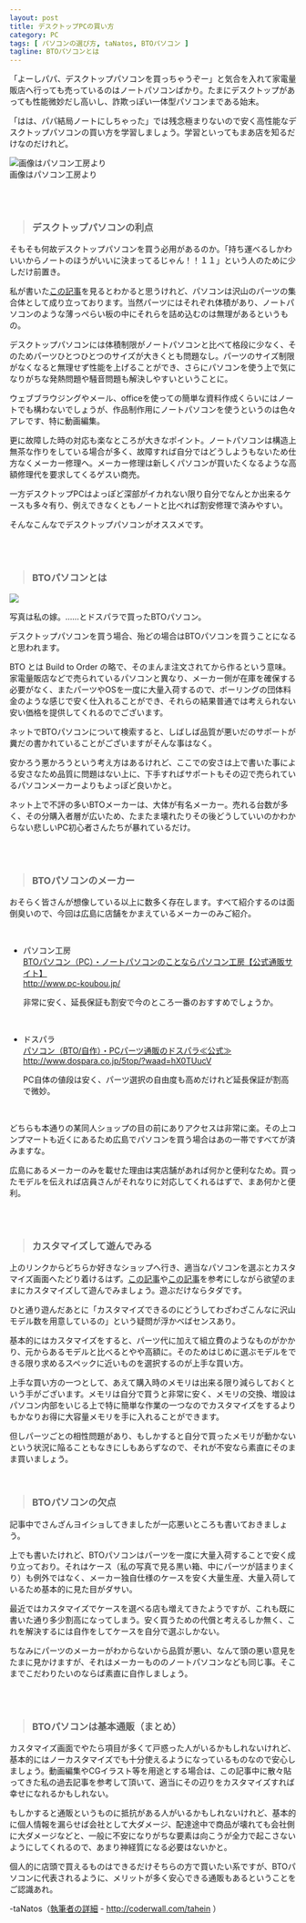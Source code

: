 ```yaml
---
layout: post
title: デスクトップPCの買い方
category: PC
tags: [ パソコンの選び方, taNatos, BTOパソコン ]
tagline: BTOパソコンとは
---
```


「よーしパパ、デスクトップパソコンを買っちゃうぞー」と気合を入れて家電量販店へ行っても売っているのはノートパソコンばかり。たまにデスクトップがあっても性能微妙だし高いし、詐欺っぽい一体型パソコンまである始末。

「はは、パパ結局ノートにしちゃった」では残念極まりないので安く高性能なデスクトップパソコンの買い方を学習しましょう。学習といってもまあ店を知るだけなのだけれど。

![画像はパソコン工房より](http://cloud.github.com/downloads/moto-net/moto-net.github.com/BTO_01_b.JPG)  
画像はパソコン工房より

<br>

<br>

> ### デスクトップパソコンの利点 ###

そもそも何故デスクトップパソコンを買う必用があるのか。「持ち運べるしかわいいからノートのほうがいいに決まってるじゃん！！１１」という人のために少しだけ前置き。

私が書いた[この記事][1]を見るとわかると思うけれど、パソコンは沢山のパーツの集合体として成り立っております。当然パーツにはそれぞれ体積があり、ノートパソコンのような薄っぺらい板の中にそれらを詰め込むのは無理があるというもの。

デスクトップパソコンには体積制限がノートパソコンと比べて格段に少なく、そのためパーツひとつひとつのサイズが大きくとも問題なし。パーツのサイズ制限がなくなると無理せず性能を上げることができ、さらにパソコンを使う上で気になりがちな発熱問題や騒音問題も解決しやすいということに。

ウェブブラウジングやメール、officeを使っての簡単な資料作成くらいにはノートでも構わないでしょうが、作品制作用にノートパソコンを使うというのは色々アレです、特に動画編集。

更に故障した時の対応も楽なところが大きなポイント。ノートパソコンは構造上無茶な作りをしている場合が多く、故障すれば自分ではどうしようもないため仕方なくメーカー修理へ。メーカー修理は新しくパソコンが買いたくなるような高額修理代を要求してくるゲスい商売。

一方デスクトップPCはよっぽど深部がイカれない限り自分でなんとか出来るケースも多々有り、例えできなくともノートと比べれば割安修理で済みやすい。

そんなこんなでデスクトップパソコンがオススメです。


<br>

<br>

> ### BTOパソコンとは ###

![](http://cloud.github.com/downloads/moto-net/moto-net.github.com/BTO_01_a.jpg)

写真は私の嫁。……とドスパラで買ったBTOパソコン。

デスクトップパソコンを買う場合、殆どの場合はBTOパソコンを買うことになると思われます。

BTO とは Build to Order の略で、そのまんま注文されてから作るという意味。家電量販店などで売られているパソコンと異なり、メーカー側が在庫を確保する必要がなく、またパーツやOSを一度に大量入荷するので、ボーリングの団体料金のような感じで安く仕入れることができ、それらの結果普通では考えられない安い価格を提供してくれるのでございます。

ネットでBTOパソコンについて検索すると、しばしば品質が悪いだのサポートが糞だの書かれていることがございますがそんな事はなく。

安かろう悪かろうという考え方はあるけれど、ここでの安さは上で書いた事による安さなため品質に問題はない上に、下手すればサポートもその辺で売られているパソコンメーカーよりもよっぽど良いかと。

ネット上で不評の多いBTOメーカーは、大体が有名メーカー。売れる台数が多く、その分購入者層が広いため、たまたま壊れたりその後どうしていいのかわからない悲しいPC初心者さんたちが暴れているだけ。


<br>

<br>

> ### BTOパソコンのメーカー ###

おそらく皆さんが想像している以上に数多く存在します。すべて紹介するのは面倒臭いので、今回は広島に店舗をかまえているメーカーのみご紹介。

<br>

 - パソコン工房  
   [BTOパソコン（PC）・ノートパソコンのことならパソコン工房【公式通販サイト】](http://www.pc-koubou.jp/)  
   <http://www.pc-koubou.jp/>  

   非常に安く、延長保証も割安で今のところ一番のおすすめでしょうか。  

<br>

 - ドスパラ  
   [パソコン（BTO/自作）・PCパーツ通販のドスパラ≪公式≫](http://www.dospara.co.jp/5top/?waad=hX0TUucV)  
   <http://www.dospara.co.jp/5top/?waad=hX0TUucV>  

   PC自体の値段は安く、パーツ選択の自由度も高めだけれど延長保証が割高で微妙。  

<br>

どちらも本通りの某同人ショップの目の前にありアクセスは非常に楽。その上コンプマートも近くにあるため広島でパソコンを買う場合はあの一帯ですべてが済みますな。

広島にあるメーカーのみを載せた理由は実店舗があれば何かと便利なため。買ったモデルを伝えれば店員さんがそれなりに対応してくれるはずで、まあ何かと便利。


<br>

<br>

> ### カスタマイズして遊んでみる ###

上のリンクからどちらか好きなショップへ行き、適当なパソコンを選ぶとカスタマイズ画面へたどり着けるはず。[この記事][1]や[この記事][2]を参考にしながら欲望のままにカスタマイズして遊んでみましょう。遊ぶだけならタダです。

ひと通り遊んだあとに「カスタマイズできるのにどうしてわざわざこんなに沢山モデル数を用意しているの」という疑問が浮かべばセンスあり。

基本的にはカスタマイズをすると、パーツ代に加えて組立費のようなものがかかり、元からあるモデルと比べるとやや高額に。そのためはじめに選ぶモデルをできる限り求めるスペックに近いものを選択するのが上手な買い方。

上手な買い方の一つとして、あえて購入時のメモリは出来る限り減らしておくという手がございます。メモリは自分で買うと非常に安く、メモリの交換、増設はパソコン内部をいじる上で特に簡単な作業の一つなのでカスタマイズをするよりもかなりお得に大容量メモリを手に入れることができます。

但しパーツごとの相性問題があり、もしかすると自分で買ったメモリが動かないという状況に陥ることもなきにしもあらずなので、それが不安なら素直にそのまま買いましょう。
<br>

<br>

> ### BTOパソコンの欠点 ###

記事中でさんざんヨイショしてきましたが一応悪いところも書いておきましょう。

上でも書いたけれど、BTOパソコンはパーツを一度に大量入荷することで安く成り立っており。それはケース（私の写真で見る黒い箱、中にパーツが詰まりまくり）も例外ではなく、メーカー独自仕様のケースを安く大量生産、大量入荷しているため基本的に見た目がダサい。

最近ではカスタマイズでケースを選べる店も増えてきたようですが、これも既に書いた通り多少割高になってしまう。安く買うための代償と考えるしか無く、これを解決するには自作をしてケースを自分で選ぶしかない。

ちなみにパーツのメーカーがわからないから品質が悪い、なんて頭の悪い意見をたまに見かけますが、それはメーカーもののノートパソコンなども同じ事。そこまでこだわりたいのならば素直に自作しましょう。

<br>

<br>

> ### BTOパソコンは基本通販（まとめ） ###

カスタマイズ画面でやたら項目が多くて戸惑った人がいるかもしれないけれど、基本的にはノーカスタマイズでも十分使えるようになっているものなので安心しましょう。動画編集やCGイラスト等を用途とする場合は、この記事中に散々貼ってきた私の過去記事を参考して頂いて、適当にその辺りをカスタマイズすれば幸せになれるかもしれない。

もしかすると通販というものに抵抗がある人がいるかもしれないけれど、基本的に個人情報を漏らせば会社として大ダメージ、配達途中で商品が壊れても会社側に大ダメージなどと、一般に不安になりがちな要素は向こうが全力で起こさないようにしてくれるので、あまり神経質になる必要はないかと。

個人的に店頭で買えるものはできるだけそちらの方で買いたい系ですが、BTOパソコンに代表されるように、メリットが多く安心できる通販もあるということをご認識あれ。


 -taNatos（[執筆者の詳細](http://coderwall.com/tahein) - http://coderwall.com/tahein ）

[1]:http://moto-net.github.com/PC/2012/08/05/PC-01/
[2]:http://moto-net.github.com/PC/2012/08/07/CPU-01/
